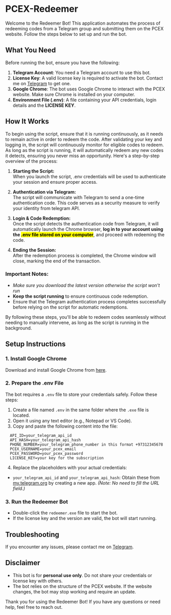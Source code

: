 # PCEX-Redeemer

Welcome to the Redeemer Bot! This application automates the process of redeeming codes from a Telegram group and submitting them on the PCEX website. Follow the steps below to set up and run the bot.

## What You Need

Before running the bot, ensure you have the following:

1. **Telegram Account**: You need a Telegram account to use this bot.
2. **License Key**: A valid license key is required to activate the bot. Contact me on [Telegram](https://t.me/Ali_Abbas_01) to get one.
3. **Google Chrome**: The bot uses Google Chrome to interact with the PCEX website. Make sure Chrome is installed on your computer.
4. **Environment File (.env)**: A file containing your API credentials, login details and the **LICENSE KEY**.
## How It Works

To begin using the script, ensure that it is running continuously, as it needs to remain active in order to redeem the code. After validating your key and logging in, the script will continuously monitor for eligible codes to redeem. As long as the script is running, it will automatically redeem any new codes it detects, ensuring you never miss an opportunity. Here's a step-by-step overview of the process:

1. **Starting the Script:**  
   When you launch the script, .env credentials will be used  to authenticate your session and ensure proper access.

2. **Authentication via Telegram:**  
   The script will communicate with Telegram to send a one-time authentication code. This code serves as a security measure to verify your identity from telegram API.

3. **Login & Code Redemption:**  
   Once the script detects the authentication code from Telegram, it will automatically launch the Chrome browser, **log in to your account using the <mark>.env file stored on your computer</mark>**, and proceed with redeeming the code.

4. **Ending the Session:**  
   After the redemption process is completed, the Chrome window will close, marking the end of the transaction.

### Important Notes:
- *Make sure you download the latest version otherwise the script won't run*
- **Keep the script running** to ensure continuous code redemption.
- Ensure that the Telegram authentication process completes successfully before relying on the script for automatic redemptions.

By following these steps, you'll be able to redeem codes seamlessly without needing to manually intervene, as long as the script is running in the background.

## Setup Instructions

### 1. Install Google Chrome

Download and install Google Chrome from [here](https://www.google.com/chrome/).

### 2. Prepare the .env File

The bot requires a `.env` file to store your credentials safely. Follow these steps:

1. Create a file named `.env` in the same folder where the `.exe` file is located.
2. Open it using any text editor (e.g., Notepad or VS Code).
3. Copy and paste the following content into the file:
 ```
   API_ID=your_telegram_api_id
   API_HASH=your_telegram_api_hash
   PHONE_NUMBER=your_telegram_phone_number in this format +97312345678
   PCEX_USERNAME=your_pcex_email
   PCEX_PASSWORD=your_pcex_password
   LICENSE_KEY=your key for the subscription
   ```

4. Replace the placeholders with your actual credentials:
- `your_telegram_api_id` and `your_telegram_api_hash`: Obtain these from [my.telegram.org](https://my.telegram.org/apps) by creating a new app. *(Note: No need to fill the URL field.)*

### 3. Run the Redeemer Bot

- Double-click the `redeemer.exe` file to start the bot.
- If the license key and the version are valid, the bot will start running.

## Troubleshooting

If you encounter any issues, please contact me on [Telegram](https://t.me/Ali_Abbas_01).

## Disclaimer

- This bot is for **personal use only**. Do not share your credentials or license key with others.
- The bot relies on the structure of the PCEX website. If the website changes, the bot may stop working and require an update.

Thank you for using the Redeemer Bot! If you have any questions or need help, feel free to reach out.

  
